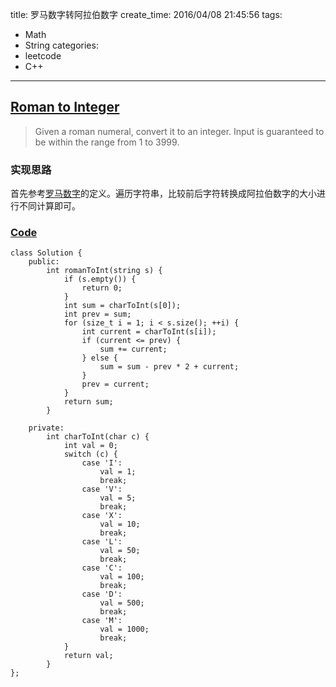 title: 罗马数字转阿拉伯数字
create_time: 2016/04/08 21:45:56
tags:
- Math
- String
categories:
- leetcode
- C++

---
## [Roman to Integer](https://leetcode.com/problems/roman-to-integer/)
> Given a roman numeral, convert it to an integer.
> Input is guaranteed to be within the range from 1 to 3999.

### 实现思路
首先参考[罗马数字](https://zh.wikipedia.org/wiki/%E7%BD%97%E9%A9%AC%E6%95%B0%E5%AD%97)的定义。遍历字符串，比较前后字符转换成阿拉伯数字的大小进行不同计算即可。

### [Code](https://github.com/Finalcheat/leetcode/blob/master/src/Roman-to-Integer.cpp)
```
class Solution {
    public:
        int romanToInt(string s) {
            if (s.empty()) {
                return 0;
            }
            int sum = charToInt(s[0]);
            int prev = sum;
            for (size_t i = 1; i < s.size(); ++i) {
                int current = charToInt(s[i]);
                if (current <= prev) {
                    sum += current;
                } else {
                    sum = sum - prev * 2 + current;
                }
                prev = current;
            }
            return sum;
        }
        
    private:
        int charToInt(char c) {
            int val = 0;
            switch (c) {
                case 'I':
                    val = 1;
                    break;
                case 'V':  
                    val = 5;  
                    break;  
                case 'X':  
                    val = 10;  
                    break;  
                case 'L':  
                    val = 50;  
                    break;  
                case 'C':  
                    val = 100;  
                    break;  
                case 'D':  
                    val = 500;  
                    break;  
                case 'M':  
                    val = 1000;  
                    break;  
            }
            return val;
        }
};
```
